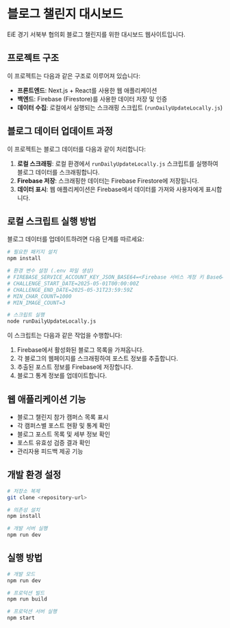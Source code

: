 # 블로그 챌린지 대시보드

EiE 경기 서북부 협의회 블로그 챌린지를 위한 대시보드 웹사이트입니다.

## 프로젝트 구조

이 프로젝트는 다음과 같은 구조로 이루어져 있습니다:

- **프론트엔드**: Next.js + React를 사용한 웹 애플리케이션
- **백엔드**: Firebase (Firestore)를 사용한 데이터 저장 및 인증
- **데이터 수집**: 로컬에서 실행되는 스크래핑 스크립트 (`runDailyUpdateLocally.js`)

## 블로그 데이터 업데이트 과정

이 프로젝트는 블로그 데이터를 다음과 같이 처리합니다:

1. **로컬 스크래핑**: 로컬 환경에서 `runDailyUpdateLocally.js` 스크립트를 실행하여 블로그 데이터를 스크래핑합니다.
2. **Firebase 저장**: 스크래핑한 데이터는 Firebase Firestore에 저장됩니다.
3. **데이터 표시**: 웹 애플리케이션은 Firebase에서 데이터를 가져와 사용자에게 표시합니다.

## 로컬 스크립트 실행 방법

블로그 데이터를 업데이트하려면 다음 단계를 따르세요:

```bash
# 필요한 패키지 설치
npm install

# 환경 변수 설정 (.env 파일 생성)
# FIREBASE_SERVICE_ACCOUNT_KEY_JSON_BASE64=<Firebase 서비스 계정 키 Base64 인코딩 문자열>
# CHALLENGE_START_DATE=2025-05-01T00:00:00Z
# CHALLENGE_END_DATE=2025-05-31T23:59:59Z
# MIN_CHAR_COUNT=1000
# MIN_IMAGE_COUNT=3

# 스크립트 실행
node runDailyUpdateLocally.js
```

이 스크립트는 다음과 같은 작업을 수행합니다:

1. Firebase에서 활성화된 블로그 목록을 가져옵니다.
2. 각 블로그의 웹페이지를 스크래핑하여 포스트 정보를 추출합니다.
3. 추출된 포스트 정보를 Firebase에 저장합니다.
4. 블로그 통계 정보를 업데이트합니다.

## 웹 애플리케이션 기능

- 블로그 챌린지 참가 캠퍼스 목록 표시
- 각 캠퍼스별 포스트 현황 및 통계 확인
- 블로그 포스트 목록 및 세부 정보 확인
- 포스트 유효성 검증 결과 확인
- 관리자용 피드백 제공 기능

## 개발 환경 설정

```bash
# 저장소 복제
git clone <repository-url>

# 의존성 설치
npm install

# 개발 서버 실행
npm run dev
```

## 실행 방법

```bash
# 개발 모드
npm run dev

# 프로덕션 빌드
npm run build

# 프로덕션 서버 실행
npm start
``` 
